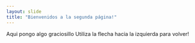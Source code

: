 ```yaml
---
layout: slide
title: "Bienvenidos a la segunda página!"
---
```

Aqui pongo algo graciosillo
Utiliza la flecha hacia la izquierda para volver!
